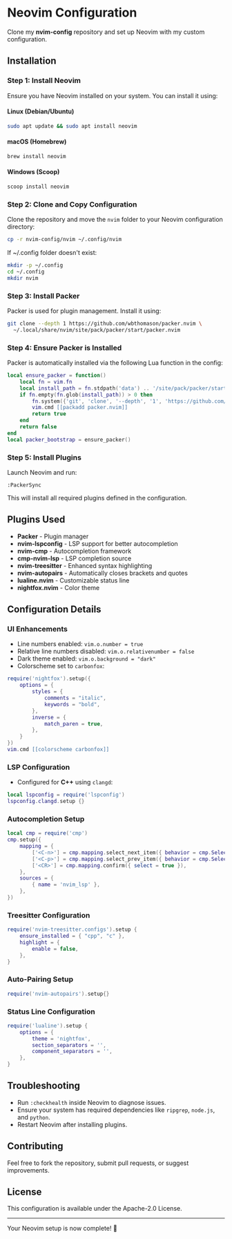 # Neovim Configuration

Clone my **nvim-config** repository and set up Neovim with my custom configuration.

## Installation

### Step 1: Install Neovim
Ensure you have Neovim installed on your system. You can install it using:

#### Linux (Debian/Ubuntu)
```sh
sudo apt update && sudo apt install neovim
```

#### macOS (Homebrew)
```sh
brew install neovim
```

#### Windows (Scoop)
```powershell
scoop install neovim
```

### Step 2: Clone and Copy Configuration
Clone the repository and move the `nvim` folder to your Neovim configuration directory:
```sh
cp -r nvim-config/nvim ~/.config/nvim
```
If ~/.config folder doesn't exist:
```sh
mkdir -p ~/.config
cd ~/.config
mkdir nvim
```

### Step 3: Install Packer
Packer is used for plugin management. Install it using:
```sh
git clone --depth 1 https://github.com/wbthomason/packer.nvim \
  ~/.local/share/nvim/site/pack/packer/start/packer.nvim
```

### Step 4: Ensure Packer is Installed
Packer is automatically installed via the following Lua function in the config:
```lua
local ensure_packer = function()
    local fn = vim.fn
    local install_path = fn.stdpath('data') .. '/site/pack/packer/start/packer.nvim'
    if fn.empty(fn.glob(install_path)) > 0 then
        fn.system({'git', 'clone', '--depth', '1', 'https://github.com/wbthomason/packer.nvim', install_path})
        vim.cmd [[packadd packer.nvim]]
        return true
    end
    return false
end
local packer_bootstrap = ensure_packer()
```

### Step 5: Install Plugins
Launch Neovim and run:
```vim
:PackerSync
```
This will install all required plugins defined in the configuration.

## Plugins Used
- **Packer** - Plugin manager
- **nvim-lspconfig** - LSP support for better autocompletion
- **nvim-cmp** - Autocompletion framework
- **cmp-nvim-lsp** - LSP completion source
- **nvim-treesitter** - Enhanced syntax highlighting
- **nvim-autopairs** - Automatically closes brackets and quotes
- **lualine.nvim** - Customizable status line
- **nightfox.nvim** - Color theme

## Configuration Details
### UI Enhancements
- Line numbers enabled: `vim.o.number = true`
- Relative line numbers disabled: `vim.o.relativenumber = false`
- Dark theme enabled: `vim.o.background = "dark"`
- Colorscheme set to `carbonfox`:
```lua
require('nightfox').setup({
    options = {
        styles = { 
            comments = "italic",
            keywords = "bold",
        },
        inverse = {
            match_paren = true, 
        },
    }
})
vim.cmd [[colorscheme carbonfox]] 
```

### LSP Configuration
- Configured for **C++** using `clangd`:
```lua
local lspconfig = require('lspconfig')
lspconfig.clangd.setup {}
```

### Autocompletion Setup
```lua
local cmp = require('cmp')
cmp.setup({
    mapping = {
        ['<C-n>'] = cmp.mapping.select_next_item({ behavior = cmp.SelectBehavior.Insert }),
        ['<C-p>'] = cmp.mapping.select_prev_item({ behavior = cmp.SelectBehavior.Insert }),
        ['<CR>'] = cmp.mapping.confirm({ select = true }),
    },
    sources = {
        { name = 'nvim_lsp' },
    },
})
```

### Treesitter Configuration
```lua
require('nvim-treesitter.configs').setup {
    ensure_installed = { "cpp", "c" },
    highlight = {
        enable = false,
    },
}
```

### Auto-Pairing Setup
```lua
require('nvim-autopairs').setup{}
```

### Status Line Configuration
```lua
require('lualine').setup {
    options = {
        theme = 'nightfox',
        section_separators = '',
        component_separators = '',
    },
}
```

## Troubleshooting
- Run `:checkhealth` inside Neovim to diagnose issues.
- Ensure your system has required dependencies like `ripgrep`, `node.js`, and `python`.
- Restart Neovim after installing plugins.

## Contributing
Feel free to fork the repository, submit pull requests, or suggest improvements.

## License
This configuration is available under the Apache-2.0 License.

---
Your Neovim setup is now complete! 🎉

